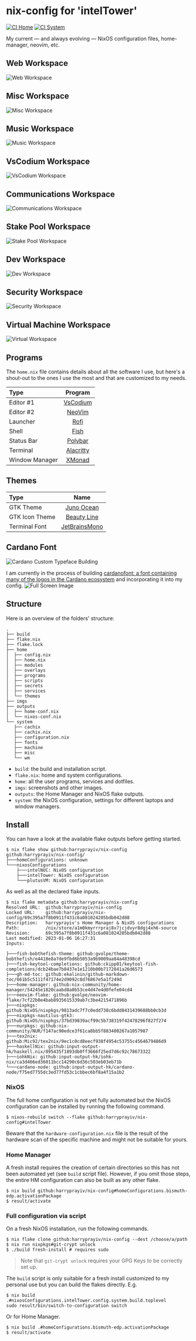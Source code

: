 nix-config for 'intelTower'
==========

[![CI Home](https://github.com/harryprayiv/nix-config/workflows/Home/badge.svg)](https://github.com/harryprayiv/nix-config/actions)
[![CI System](https://github.com/harryprayiv/nix-config/workflows/NixOS/badge.svg)](https://github.com/harryprayiv/nix-config/actions)

My current — and always evolving — NixOS configuration files, home-manager, neovim, etc.

## Web Workspace
![Web Workspace](imgs/screenshotWs/webWs.png)
## Misc Workspace
![Misc Workspace](imgs/screenshotWs/mscWs.png)
## Music Workspace
![Music Workspace](imgs/screenshotWs/musWs.png)
## VsCodium Workspace
![VsCodium Workspace](imgs/screenshotWs/vscWs.png)
## Communications Workspace
![Communications Workspace](imgs/screenshotWs/comWs.png)
## Stake Pool Workspace
![Stake Pool Workspace](imgs/screenshotWs/spoWs.png)
## Dev Workspace
![Dev Workspace](imgs/screenshotWs/devWs.png)
## Security Workspace
![Security Workspace](imgs/screenshotWs/secWs.png)
## Virtual Machine Workspace
![Virtual Workspace](imgs/screenshotWs/vmsWs.png)

## Programs

The `home.nix` file contains details about all the software I use, but here's a shout-out to the ones I use the most and that are customized to my needs.

| Type           | Program      |
| :------------- | :----------: |
| Editor #1      | [VsCodium](https://vscodium.com/) |
| Editor #2      | [NeoVim](https://neovim.io/) |
| Launcher       | [Rofi](https://github.com/davatorium/rofi) |
| Shell          | [Fish](https://fishshell.com/) |
| Status Bar     | [Polybar](https://polybar.github.io/) |
| Terminal       | [Alacritty](https://github.com/alacritty/alacritty) |
| Window Manager | [XMonad](https://xmonad.org/) |

## Themes

| Type           | Name      |
| :------------- | :----------: |
| GTK Theme      | [Juno Ocean](https://github.com/EliverLara/Juno) |
| GTK Icon Theme | [Beauty Line](https://www.gnome-look.org/p/1425426/) |
| Terminal Font  | [JetBrainsMono](https://www.jetbrains.com/lp/mono/) |

## Cardano Font
![Cardano Custom Typeface Building](imgs/screenshotWs/cardano_logo_collection.png)

I am currently in the process of building [cardanofont: a font containing many of the logos in the Cardano ecosystem](https://github.com/Cardano-on-Nix/cardanofont) and incorporating it into my config.
![Full Screen Image](imgs/screenshotWs/fontCreation.png)


## Structure

Here is an overview of the folders' structure:

```
.
├── build
├── flake.nix
├── flake.lock
├── home
│  ├── config.nix
│  ├── home.nix
│  ├── modules
│  ├── overlays
│  ├── programs
│  ├── scripts
│  ├── secrets
│  ├── services
│  └── themes
├── imgs
├── outputs
│  ├── home-conf.nix
│  └── nixos-conf.nix
└── system
   ├── cachix
   ├── cachix.nix
   ├── configuration.nix
   ├── fonts
   ├── machine
   ├── misc
   └── wm
```

- `build`: the build and installation script.
- `flake.nix`: home and system configurations.
- `home`: all the user programs, services and dotfiles.
- `imgs`: screenshots and other images.
- `outputs`: the Home Manager and NixOS flake outputs.
- `system`: the NixOS configuration, settings for different laptops and window managers.

## Install

You can have a look at the available flake outputs before getting started.

```console
$ nix flake show github:harryprayiv/nix-config
github:harryprayiv/nix-config/
├───homeConfigurations: unknown
└───nixosConfigurations
    ├───intelNUC: NixOS configuration
    ├───intelTower: NixOS configuration
    └───plutusVM: NixOS configuration
```

As well as all the declared flake inputs.

```console
$ nix flake metadata github:harryprayiv/nix-config
Resolved URL:  github:harryprayiv/nix-config
Locked URL:    github:harryprayiv/nix-config/69c395a7f8b0911f431c6a081024205bdb042d88
Description:   harryprayiv's Home Manager & NixOS configurations
Path:          /nix/store/a1m0kmyrrrpraj8x7jcjdvyr8dgj4xh6-source
Revision:      69c395a7f8b0911f431c6a081024205bdb042d88
Last modified: 2023-01-06 16:27:31
Inputs:

├───fish-bobthefish-theme: github:gvolpe/theme-bobthefish/e4418e8a7de9fbd6b5053a9b9009aa84a48398cd
├───fish-keytool-completions: github:ckipp01/keytool-fish-completions/dcb24bae7b8437e1e1210b00b7172841a26d6573
├───gh-md-toc: github:ekalinin/github-markdown-toc/661b5c5111f47174e2d9092c8d76867e5a1f249d
├───home-manager: github:nix-community/home-manager/54245e1820caabd8a0b53ce4d47e4d0fefe04cd4
├───neovim-flake: github:gvolpe/neovim-flake/7cf22b0e4bab8935615339ab7c3be4215471896b
├───nixpkgs: github:NixOS/nixpkgs/9813adc7f7c0edd738c6bdd8431439688bb0cb3d
├───nixpkgs-nautilus-gtk3: github:NixOS/nixpkgs/37bd39839acf99c5b738319f42478296f827f274
├───nurpkgs: github:nix-community/NUR/f147ac90edce3f61ca8bb5f883400267a1057987
├───tex2nix: github:Mic92/tex2nix/9ec1c0cd8eecf938f4954c53755c4564679486d9
├───haskellNix: github:input-output-hk/haskell.nix/895435f1893db0ff3666f25ed7d6c92c78673322
├───iohkNix: github:input-output-hk/iohk-nix/ca3d466ed36011bcc14290c6d36c503eb03eb71b
└───cardano-node: github:input-output-hk/cardano-node/f75ed7755dc3ed77fd53c1cbbec6bf8a4f15a1b2
```

### NixOS

The full home configuration is not yet fully automated but the NixOS configuration can be installed by running the following command.

```console
$ nixos-rebuild switch --flake github:harryprayiv/nix-config#intelTower
```

Beware that the `hardware-configuration.nix` file is the result of the hardware scan of the specific machine and might not be suitable for yours.

### Home Manager

A fresh install requires the creation of certain directories so this has not been automated yet (see `build` script file). However, if you omit those steps, the entire HM configuration can also be built as any other flake.

```console
$ nix build github:harryprayiv/nix-config#homeConfigurations.bismuth-edp.activationPackage
$ result/activate
```

### Full configuration via script

On a fresh NixOS installation, run the following commands.

```console
$ nix flake clone github:harryprayiv/nix-config --dest /choose/a/path
$ nix run nixpkgs#git-crypt unlock
$ ./build fresh-install # requires sudo
```

> Note that `git-crypt unlock` requires your GPG Keys to be correctly set up.

The `build` script is only suitable for a fresh install customized to my personal use but you can build the flakes directly. E.g.

```console
$ nix build .#nixosConfigurations.intelTower.config.system.build.toplevel
sudo result/bin/switch-to-configuration switch
```

Or for Home Manager.

```console
$ nix build .#homeConfigurations.bismuth-edp.activationPackage
$ result/activate
```
